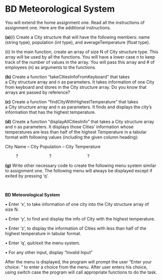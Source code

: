 # BD Meteorological System

You will extend the home assignment one. Read all the instructions of assignment one. Here are the additional instructions.

**(a)**(i) Create a City structure that will have the following members: name (string type), population (int type), and averageTemperature (float type).

(ii) In the main function, create an array of size N of City structure type. This array will be used by all the functions. You will have a lower case n to keep track of the number of values in the array. You will pass this array and # of employees (n) as arguments to the functions.

**(b)** Create a function “takeCitiesInfoFromKeyboard” that takes a City structure array and n as parameters. It takes information of one City from keyboard and stores in the City structure array. Do you know that arrays are passed by reference?

**(c)** Create a function “findCityWithHighestTemperature” that takes a City structure array and n as parameters. It finds and displays the city’s information that has the highest temperature.

**(d)** Create a function “displayAllCitiesInfo” that takes a City structure array and n as parameters. It displays those Cities’ information whose temperatures are less than half of the highest Temperature in a tabular format with following values (including the given column heading):

City Name – City Population – City Temperature

         ?                          ?                              ?     

**(g)** Write other necessary code to create the following menu system similar to assignment one. The following menu will always be displayed except if exited by pressing ‘q’.

 

**BD Meteorological System**


• Enter ‘x’, to take information of one city into the City structure array of size N.

• Enter ‘y’, to find and display the info of City with the highest temperature.

• Enter ‘z’, to display the information of Cities with less than half of the highest temperature in tabular format.

• Enter ‘q’, quit/exit the menu system.

• For any other input, display “Invalid Input”

After the menu is displayed, the program will prompt the user “Enter your choice: “ to enter a choice from the menu. After user enters his choice, using switch case the program will call appropriate functions to do the task.
